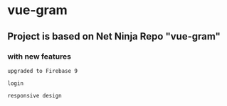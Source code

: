 # vue-gram

## Project is based on Net Ninja Repo "vue-gram"

### with new features

```
upgraded to Firebase 9

login

responsive design
```

